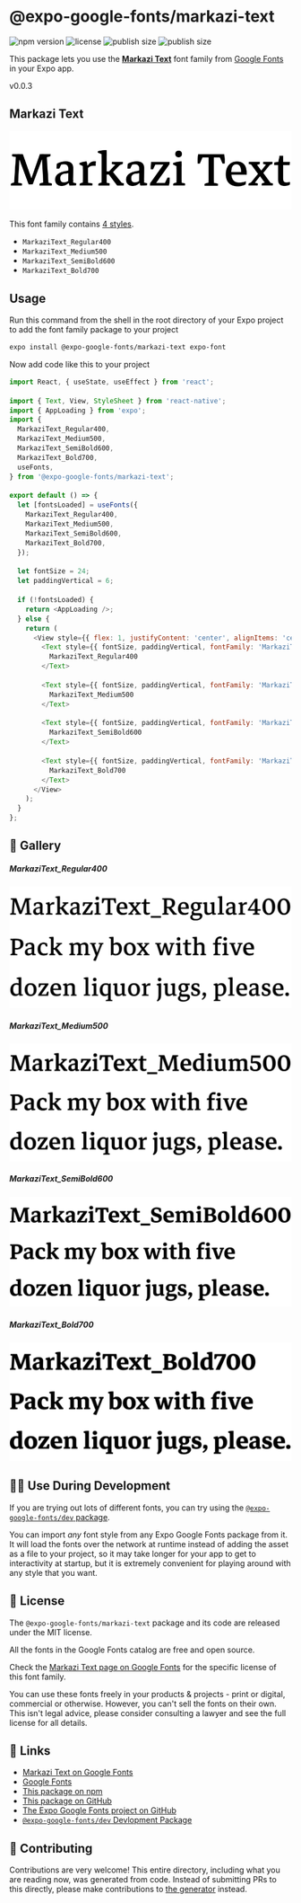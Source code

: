 # @expo-google-fonts/markazi-text

![npm version](https://flat.badgen.net/npm/v/@expo-google-fonts/markazi-text)
![license](https://flat.badgen.net/github/license/expo/google-fonts)
![publish size](https://flat.badgen.net/packagephobia/install/@expo-google-fonts/markazi-text)
![publish size](https://flat.badgen.net/packagephobia/publish/@expo-google-fonts/markazi-text)

This package lets you use the [**Markazi Text**](https://fonts.google.com/specimen/Markazi+Text) font family from [Google Fonts](https://fonts.google.com/) in your Expo app.

v0.0.3

## Markazi Text

![Markazi Text](./font-family.png)

This font family contains [4 styles](#-gallery).

- `MarkaziText_Regular400`
- `MarkaziText_Medium500`
- `MarkaziText_SemiBold600`
- `MarkaziText_Bold700`

## Usage

Run this command from the shell in the root directory of your Expo project to add the font family package to your project
```sh
expo install @expo-google-fonts/markazi-text expo-font
```

Now add code like this to your project
```js
import React, { useState, useEffect } from 'react';

import { Text, View, StyleSheet } from 'react-native';
import { AppLoading } from 'expo';
import {
  MarkaziText_Regular400,
  MarkaziText_Medium500,
  MarkaziText_SemiBold600,
  MarkaziText_Bold700,
  useFonts,
} from '@expo-google-fonts/markazi-text';

export default () => {
  let [fontsLoaded] = useFonts({
    MarkaziText_Regular400,
    MarkaziText_Medium500,
    MarkaziText_SemiBold600,
    MarkaziText_Bold700,
  });

  let fontSize = 24;
  let paddingVertical = 6;

  if (!fontsLoaded) {
    return <AppLoading />;
  } else {
    return (
      <View style={{ flex: 1, justifyContent: 'center', alignItems: 'center' }}>
        <Text style={{ fontSize, paddingVertical, fontFamily: 'MarkaziText_Regular400' }}>
          MarkaziText_Regular400
        </Text>

        <Text style={{ fontSize, paddingVertical, fontFamily: 'MarkaziText_Medium500' }}>
          MarkaziText_Medium500
        </Text>

        <Text style={{ fontSize, paddingVertical, fontFamily: 'MarkaziText_SemiBold600' }}>
          MarkaziText_SemiBold600
        </Text>

        <Text style={{ fontSize, paddingVertical, fontFamily: 'MarkaziText_Bold700' }}>
          MarkaziText_Bold700
        </Text>
      </View>
    );
  }
};

```

## 🔡 Gallery

##### MarkaziText_Regular400
![MarkaziText_Regular400](./0e5e6bb8cf276742072a5a22282dd79c7d532219e9a950faad9fcf21d2cf8cea.ttf.png)

##### MarkaziText_Medium500
![MarkaziText_Medium500](./d6f033a9cc38e8da2e1570b35f84c43b8312a13a2f126dfd89f67a322513d7eb.ttf.png)

##### MarkaziText_SemiBold600
![MarkaziText_SemiBold600](./68bfe2ab439b778907c8544102bbbb7de31be886ff40a6bf5172cab6c7c23eee.ttf.png)

##### MarkaziText_Bold700
![MarkaziText_Bold700](./342d38b7c70eeaf282e54f367d5ba4eba6d1c07b2c2363023084bcbed4d1c05e.ttf.png)


## 👩‍💻 Use During Development

If you are trying out lots of different fonts, you can try using the [`@expo-google-fonts/dev` package](https://github.com/expo/google-fonts/tree/master/font-packages/dev#readme).

You can import *any* font style from any Expo Google Fonts package from it. It will load the fonts
over the network at runtime instead of adding the asset as a file to your project, so it may take longer
for your app to get to interactivity at startup, but it is extremely convenient
for playing around with any style that you want.

## 📖 License

The `@expo-google-fonts/markazi-text` package and its code are released under the MIT license.

All the fonts in the Google Fonts catalog are free and open source.

Check the [Markazi Text page on Google Fonts](https://fonts.google.com/specimen/Markazi+Text) for the specific license of this font family.

You can use these fonts freely in your products & projects - print or digital, commercial or otherwise. However, you can't sell the fonts on their own. This isn't legal advice, please consider consulting a lawyer and see the full license for all details.

## 🔗 Links

- [Markazi Text on Google Fonts](https://fonts.google.com/specimen/Markazi+Text)
- [Google Fonts](https://fonts.google.com/)
- [This package on npm](https://www.npmjs.com/package/@expo-google-fonts/markazi-text)
- [This package on GitHub](https://github.com/expo/google-fonts/tree/master/font-packages/markazi-text)
- [The Expo Google Fonts project on GitHub](https://github.com/expo/google-fonts)
- [`@expo-google-fonts/dev` Devlopment Package](https://github.com/expo/google-fonts/tree/master/font-packages/dev)


## 🤝 Contributing

Contributions are very welcome! This entire directory, including what you are reading now, was generated from code. Instead of submitting PRs to this directly, please make contributions to [the generator](https://github.com/expo/google-fonts/tree/master/packages/generator) instead.
